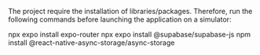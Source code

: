 The project require the installation of libraries/packages. Therefore, run the following commands before launching the application on a simulator:

npx expo install expo-router
npx expo install @supabase/supabase-js
npm install @react-native-async-storage/async-storage
